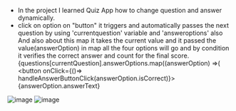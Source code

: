 * In the project I learned Quiz App how to change question and answer dynamically.
* click on option 
on "button" it triggers and automatically passes the next question 
by using 'currentquestion' variable and 'answeroptions' also
 And also about this map it takes the current value and it passed the value(answerOption) in map all the four options
will go and by condition it verifies the correct answer and count for the final score.
 {questions[currentQuestion].answerOptions.map((answerOption) =>(
                  <button onClick={()=> handleAnswerButtonClick(answerOption.isCorrect)}>{answerOption.answerText}</button>
               


![image](https://github.com/Vasanthkarri/Quiz-App-6/assets/95275323/b3e4150d-16d7-49f1-821e-40413305448e)
![image](https://github.com/Vasanthkarri/Quiz-App-6/assets/95275323/03e8f579-a68a-4716-b228-28c2d89ef204)
